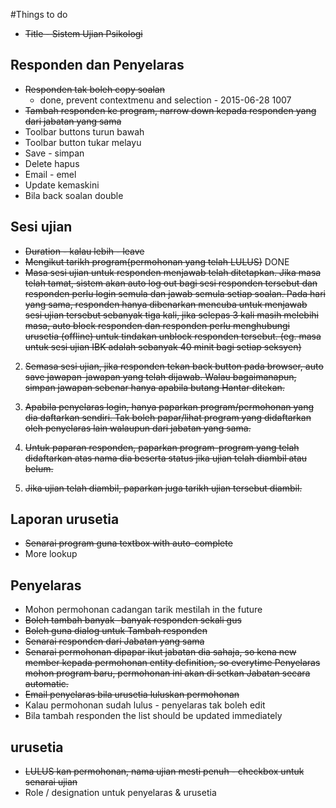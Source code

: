 #Things to do
* ~~Title - Sistem Ujian Psikologi~~

## Responden dan Penyelaras
* ~~Responden tak boleh copy soalan~~
  * done, prevent contextmenu and selection - 2015-06-28 1007
* ~~Tambah responden ke program, narrow down kepada responden yang dari jabatan yang sama~~
* Toolbar buttons turun bawah
* Toolbar button tukar melayu
* Save - simpan
* Delete hapus
* Email - emel
* Update kemaskini
* Bila back soalan double

## Sesi ujian
* ~~Duration - kalau lebih  - leave~~
* ~~Mengikut tarikh program(permohonan yang telah LULUS)~~ DONE
* ~~Masa sesi ujian untuk responden menjawab telah ditetapkan. Jika masa telah tamat, sistem akan auto log out bagi sesi responden tersebut dan responden perlu login semula dan jawab semula setiap soalan. Pada hari yang sama, responden hanya dibenarkan mencuba untuk menjawab sesi ujian tersebut sebanyak tiga kali, jika selepas 3 kali masih melebihi masa, auto block responden dan responden perlu menghubungi urusetia (offline) untuk tindakan unblock responden tersebut. (eg. masa untuk sesi ujian IBK adalah sebanyak 40 minit bagi setiap seksyen)~~

2. ~~Semasa sesi ujian, jika responden tekan back button pada browser, auto save jawapan-jawapan yang telah dijawab. Walau bagaimanapun, simpan jawapan sebenar hanya apabila butang Hantar ditekan.~~

3. ~~Apabila penyelaras login, hanya paparkan program/permohonan yang dia daftarkan sendiri. Tak boleh papar/lihat program yang didaftarkan oleh penyelaras lain walaupun dari jabatan yang sama.~~

4.  ~~Untuk paparan responden, paparkan program-program yang telah didaftarkan atas nama dia beserta status jika ujian telah diambil atau belum.~~
5. ~~Jika ujian telah diambil, paparkan juga tarikh ujian tersebut diambil.~~



## Laporan urusetia
* ~~Senarai program guna textbox with auto-complete~~
* More lookup

## Penyelaras
* Mohon permohonan cadangan tarik mestilah in the future
* ~~Boleh tambah banyak -banyak responden sekali gus~~
* ~~Boleh guna dialog untuk Tambah responden~~
* ~~Senarai responden dari Jabatan yang sama~~
* ~~Senarai permohonan dipapar ikut jabatan dia sahaja, so kena new member kepada permohonan entity definition, so everytime Penyelaras mohon program baru, permohonan ini akan di setkan Jabatan secara automatic.~~
* ~~Email penyelaras bila urusetia luluskan permohonan~~
* Kalau permohonan sudah lulus - penyelaras tak boleh edit
* Bila tambah responden the list should be updated immediately


## urusetia
* ~~LULUS kan permohonan, nama ujian mesti penuh - checkbox untuk senarai ujian~~
* Role / designation untuk penyelaras & urusetia
